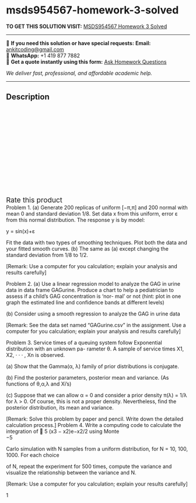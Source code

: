 # msds954567-homework-3-solved
**TO GET THIS SOLUTION VISIT:** [MSDS954567 Homework 3 Solved](https://www.ankitcodinghub.com/product/msds954567-homework-3-solved/)


---

📩 **If you need this solution or have special requests:** **Email:** ankitcoding@gmail.com  
📱 **WhatsApp:** +1 419 877 7882  
📄 **Get a quote instantly using this form:** [Ask Homework Questions](https://www.ankitcodinghub.com/services/ask-homework-questions/)

*We deliver fast, professional, and affordable academic help.*

---

<h2>Description</h2>



<div class="kk-star-ratings kksr-auto kksr-align-center kksr-valign-top" data-payload="{&quot;align&quot;:&quot;center&quot;,&quot;id&quot;:&quot;91089&quot;,&quot;slug&quot;:&quot;default&quot;,&quot;valign&quot;:&quot;top&quot;,&quot;ignore&quot;:&quot;&quot;,&quot;reference&quot;:&quot;auto&quot;,&quot;class&quot;:&quot;&quot;,&quot;count&quot;:&quot;0&quot;,&quot;legendonly&quot;:&quot;&quot;,&quot;readonly&quot;:&quot;&quot;,&quot;score&quot;:&quot;0&quot;,&quot;starsonly&quot;:&quot;&quot;,&quot;best&quot;:&quot;5&quot;,&quot;gap&quot;:&quot;4&quot;,&quot;greet&quot;:&quot;Rate this product&quot;,&quot;legend&quot;:&quot;0\/5 - (0 votes)&quot;,&quot;size&quot;:&quot;24&quot;,&quot;title&quot;:&quot;MSDS954567 Homework 3 Solved&quot;,&quot;width&quot;:&quot;0&quot;,&quot;_legend&quot;:&quot;{score}\/{best} - ({count} {votes})&quot;,&quot;font_factor&quot;:&quot;1.25&quot;}">

<div class="kksr-stars">

<div class="kksr-stars-inactive">
            <div class="kksr-star" data-star="1" style="padding-right: 4px">


<div class="kksr-icon" style="width: 24px; height: 24px;"></div>
        </div>
            <div class="kksr-star" data-star="2" style="padding-right: 4px">


<div class="kksr-icon" style="width: 24px; height: 24px;"></div>
        </div>
            <div class="kksr-star" data-star="3" style="padding-right: 4px">


<div class="kksr-icon" style="width: 24px; height: 24px;"></div>
        </div>
            <div class="kksr-star" data-star="4" style="padding-right: 4px">


<div class="kksr-icon" style="width: 24px; height: 24px;"></div>
        </div>
            <div class="kksr-star" data-star="5" style="padding-right: 4px">


<div class="kksr-icon" style="width: 24px; height: 24px;"></div>
        </div>
    </div>

<div class="kksr-stars-active" style="width: 0px;">
            <div class="kksr-star" style="padding-right: 4px">


<div class="kksr-icon" style="width: 24px; height: 24px;"></div>
        </div>
            <div class="kksr-star" style="padding-right: 4px">


<div class="kksr-icon" style="width: 24px; height: 24px;"></div>
        </div>
            <div class="kksr-star" style="padding-right: 4px">


<div class="kksr-icon" style="width: 24px; height: 24px;"></div>
        </div>
            <div class="kksr-star" style="padding-right: 4px">


<div class="kksr-icon" style="width: 24px; height: 24px;"></div>
        </div>
            <div class="kksr-star" style="padding-right: 4px">


<div class="kksr-icon" style="width: 24px; height: 24px;"></div>
        </div>
    </div>
</div>


<div class="kksr-legend" style="font-size: 19.2px;">
            <span class="kksr-muted">Rate this product</span>
    </div>
    </div>
<div class="page" title="Page 1">
<div class="layoutArea">
<div class="column">
Problem 1. (a) Generate 200 replicas of uniform [−π,π] and 200 normal with mean 0 and standard deviation 1/8. Set data x from this uniform, error ε from this normal distribution. The response y is by model:

y = sin(x)+ε

Fit the data with two types of smoothing techniques. Plot both the data and your fitted smooth curves. (b) The same as (a) except changing the standard deviation from 1/8 to 1/2.

[Remark: Use a computer for you calculation; explain your analysis and results carefully]

Problem 2. (a) Use a linear regression model to analyze the GAG in urine data in data frame GAGurine. Produce a chart to help a pediatrician to assess if a child’s GAG concentration is ‘nor- mal’ or not (hint: plot in one graph the estimated line and confidence bands at different levels)

(b) Consider using a smooth regression to analyze the GAG in urine data

[Remark: See the data set named “GAGurine.csv” in the assignment. Use a computer for you calculation; explain your analysis and results carefully]

Problem 3. Service times of a queuing system follow Exponential distribution with an unknown pa- rameter θ. A sample of service times X1, X2, · · · , Xn is observed.

(a) Show that the Gamma(α, λ) family of prior distributions is conjugate.

(b) Find the posterior parameters, posterior mean and variance. (As functions of θ,α,λ and Xi’s)

(c) Suppose that we can allow α = 0 and consider a prior density π(λ) = 1/λ for λ &gt; 0. Of course, this is not a proper density. Nevertheless, find the posterior distribution, its mean and variance.

</div>
</div>
<div class="layoutArea">
<div class="column">
[Remark: Solve this problem by paper and pencil. Write down the detailed calculation process.] Problem 4. Write a computing code to calculate the integration of 􏰂 5 (x3 − x2)e−x2/2 using Monte

</div>
</div>
<div class="layoutArea">
<div class="column">
−5

Carlo simulation with N samples from a uniform distribution, for N = 10, 100, 1000. For each choice

</div>
</div>
<div class="layoutArea">
<div class="column">
of N, repeat the experiment for 500 times, compute the variance and visualize the relationship between the variance and N.

[Remark: Use a computer for you calculation; explain your results carefully]

</div>
</div>
<div class="layoutArea">
<div class="column">
1

</div>
</div>
</div>
